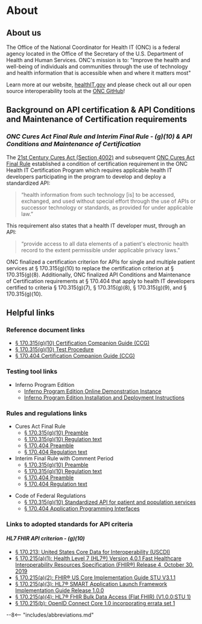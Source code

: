 # About

## About us

The Office of the National Coordinator for Health IT (ONC) is a federal agency located in the Office of the Secretary of the U.S. Department of Health and Human Services. ONC's mission is to: "Improve the health and well-being of individuals and communities through the use of technology and health information that is accessible when and where it matters most"

Learn more at our website, <a target = "_blank" href = "https://www.healthit.gov/topic/about-onc">healthIT.gov</a> and please check out all our open source interoperability tools at the <a target = "_blank" href = "https://github.com/onc-healthit">ONC GitHub</a>!

## Background on API certification & API Conditions and Maintenance of Certification requirements

### *ONC Cures Act Final Rule and Interim Final Rule - (g)(10) & API Conditions and Maintenance of Certification*

The <a target = "_blank" href = "https://www.congress.gov/bill/114th-congress/house-bill/34/text">21st Century Cures Act (Section 4002)</a> and subsequent <a target = "_blank" href = "https://www.healthit.gov/curesrule/">ONC Cures Act Final Rule</a> established a condition of certification requirement in the ONC Health IT Certification Program which requires applicable health IT developers participating in the program to develop and deploy a standardized API:

>“health information from such technology [is] to be accessed, exchanged, and used without special effort through the use of APIs or successor technology or standards, as provided for under applicable law.”

This requirement also states that a health IT developer must, through an API:

>“provide access to all data elements of a patient's electronic health record to the extent permissible under applicable privacy laws.”

ONC finalized a certification criterion for APIs for single and multiple patient services at § 170.315(g)(10) to replace the certification criterion at § 170.315(g)(8). Additionally, ONC finalized API Conditions and Maintenance of Certification requirements at § 170.404 that apply to health IT developers certified to criteria § 170.315(g)(7), § 170.315(g)(8), § 170.315(g)(9), and § 170.315(g)(10).

<!-- ### *2015 Edition - (g)(7), (g)(8), (g)(9)*

[Background on these criteria with references to the 2015 Edition.] -->

## Helpful links

### **Reference document links**

- <a target = "_blank" href = "https://www.healthit.gov/test-method/standardized-api-patient-and-population-services#ccg">§ 170.315(g)(10) Certification Companion Guide (CCG)</a>
- <a target = "_blank" href = "https://www.healthit.gov/test-method/standardized-api-patient-and-population-services#test_procedure">§ 170.315(g)(10) Test Procedure</a>
- <a target = "_blank" href = "https://www.healthit.gov/condition-ccg/application-programming-interfaces">§ 170.404 Certification Companion Guide (CCG)</a>

<!-- - § 170.315(g)(9) Certification Companion Guide (CCG)
- § 170.315(g)(9) Test Procedure
- § 170.315(g)(8) Certification Companion Guide (CCG)
- § 170.315(g)(8) Test Procedure
- § 170.315(g)(7) Certification Companion Guide (CCG)
- § 170.315(g)(7) Test Procedure -->

### **Testing tool links**

- Inferno Program Edition
    - <a target = "_blank" href = "https://inferno.healthit.gov/inferno">Inferno Program Edition Online Demonstration Instance</a>
    - <a target = "_blank" href = "https://github.com/onc-healthit/inferno-program#installation-and-deployment">Inferno Program Edition Installation and Deployment Instructions</a>

### **Rules and regulations links**

- Cures Act Final Rule
    - <a target = "_blank" href = "https://www.federalregister.gov/d/2020-07419/p-1162">§ 170.315(g)(10) Preamble</a>
    - <a target = "_blank" href = "https://www.federalregister.gov/d/2020-07419/p-3456">§ 170.315(g)(10) Regulation text</a>
    - <a target = "_blank" href = "https://www.federalregister.gov/d/2020-07419/p-1263">§ 170.404 Preamble</a>
    - <a target = "_blank" href = "https://www.federalregister.gov/d/2020-07419/p-3518">§ 170.404 Regulation text</a>
- Interim Final Rule with Comment Period
    - <a target = "_blank" href = "https://www.federalregister.gov/d/2020-24376/p-136">§ 170.315(g)(10) Preamble</a>
    - <a target = "_blank" href = "https://www.federalregister.gov/d/2020-24376/p-282">§ 170.315(g)(10) Regulation text</a>
    - <a target = "_blank" href = "https://www.federalregister.gov/d/2020-24376/p-98">§ 170.404 Preamble</a>
    - <a taregt = "_blank" href = "https://www.federalregister.gov/d/2020-07419/p-3518">§ 170.404 Regulation text</a>
<!-- - 2015 Edition
    - § 170.315(g)(9) Preamble
    - § 170.315(g)(9) Regulation text
    - § 170.315(g)(8) Preamble
    - § 170.315(g)(8) Regulation text
    - § 170.315(g)(7) Preamble
    - § 170.315(g)(7) Regulation text -->
- Code of Federal Regulations
    - <a target = "_blank" href = "https://ecfr.federalregister.gov/current/title-45/subtitle-A/subchapter-D/part-170/subpart-C/section-170.315#p-170.315(g)(10)">§ 170.315(g)(10) Standardized API for patient and population services</a>
    - <a target = "_blank" href = "https://ecfr.federalregister.gov/current/title-45/subtitle-A/subchapter-D/part-170#p-170.404(a)">§ 170.404 Application Programming Interfaces</a>

### **Links to adopted standards for API criteria**
#### *HL7 FHIR API criterion - (g)(10)*

- <a target = "_blank" href = "https://www.healthit.gov/isa/us-core-data-interoperability-uscdi">§ 170.213: United States Core Data for Interoperability (USCDI)</a>
- <a target = "_blank" href = "http://hl7.org/fhir/directory.html">§ 170.215(a)(1): Health Level 7 (HL7®) Version 4.0.1 Fast Healthcare Interoperability Resources Specification (FHIR®) Release 4, October 30, 2019</a>
- <a target = "_blank" href = "http://hl7.org/fhir/us/core/STU3.1.1/">§ 170.215(a)(2): FHIR® US Core Implementation Guide STU V3.1.1</a>
- <a taregt = "_blank" href = "http://hl7.org/fhir/smart-app-launch/">§ 170.215(a)(3): HL7® SMART Application Launch Framework Implementation Guide Release 1.0.0</a>
- <a target = "_blank" href = "http://www.hl7.org/fhir/uv/bulkdata/history.cfml">§ 170.215(a)(4): HL7® FHIR Bulk Data Access (Flat FHIR) (V1.0.0:STU 1)</a>
- <a target = "_blank" href = "https://openid.net/specs/openid-connect-core-1_0.html">§ 170.215(b): OpenID Connect Core 1.0 incorporating errata set 1</a>

<!-- #### *HL7 C-CDA API criterion - (g)(9)*

[List links here]

#### *Non-standarized data request API criterion - (g)(8)*

[List links here]

#### *Non-standardized patient selection API criterion - (g)(7)*

[List links here] -->

--8<-- "includes/abbreviations.md"
